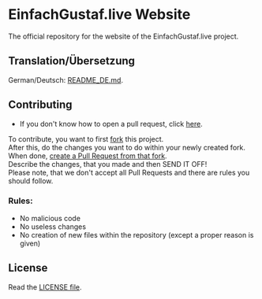 # EinfachGustaf.live Website

The official repository for the website of the EinfachGustaf.live project.

## Translation/Übersetzung

German/Deutsch: [README_DE.md](https://github.com/EinfachGustaf/website/blob/main/README_DE.md).

## Contributing

- If you don't know how to open a pull request, click [here](https://docs.github.com/pull-requests/collaborating-with-pull-requests/proposing-changes-to-your-work-with-pull-requests/creating-a-pull-request).

To contribute, you want to first [fork](https://docs.github.com/get-started/quickstart/fork-a-repo) this project. \
After this, do the changes you want to do within your newly created fork. \
When done, [create a Pull Request from that fork](https://docs.github.com/pull-requests/collaborating-with-pull-requests/proposing-changes-to-your-work-with-pull-requests/creating-a-pull-request-from-a-fork). \
Describe the changes, that you made and then SEND IT OFF! \
Please note, that we don't accept all Pull Requests and there are rules you should follow.

### Rules:

- No malicious code
- No useless changes
- No creation of new files within the repository (except a proper reason is given)

## License

Read the [LICENSE file](https://github.com/EinfachGustaf/website/blob/main/LICENSE).